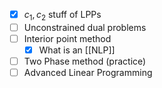 - [x] $c_{1}, c_{2}$ stuff of LPPs
- [ ] Unconstrained dual problems
- [ ] Interior point method
	- [x] What is an [[NLP]]
- [ ] Two Phase method (practice)
- [ ] Advanced Linear Programming